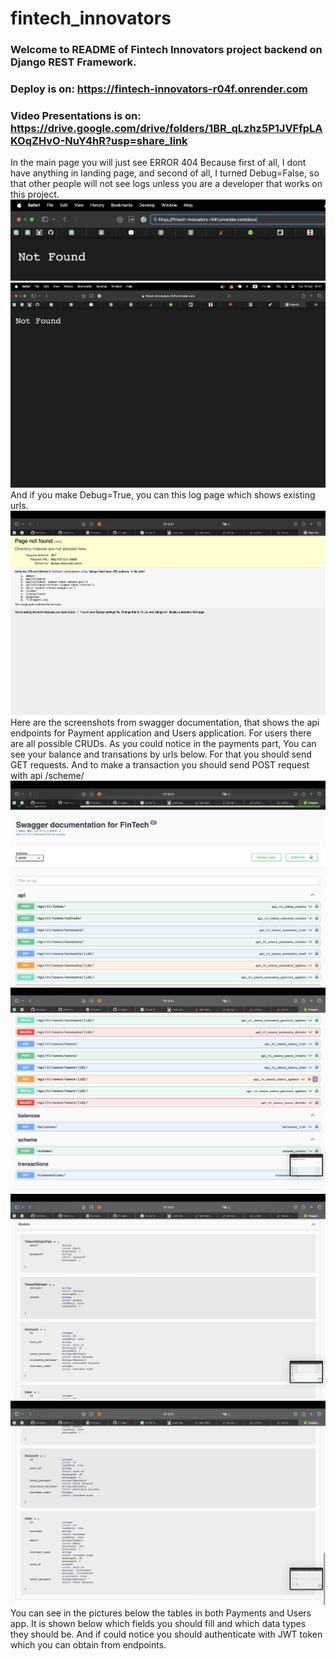 # fintech_innovators

### Welcome to README of Fintech Innovators project backend on Django REST Framework.

### Deploy is on: https://fintech-innovators-r04f.onrender.com

### Video Presentations is on: https://drive.google.com/drive/folders/1BR_qLzhz5P1JVFfpLAKOqZHvO-NuY4hR?usp=share_link

In the main page you will just see ERROR 404 Because first of all, I dont have anything in landing page, and second of all, I turned Debug=False, so that other people will not see logs unless you are a developer that works on this project.![In the main page you will just see ERROR 404 Because I turned off Debug=True, so that other people will not see logs unless you are a developer that works on this project.](<images/Screenshot 2024-04-16 at 19.47.29.png>) 
![alt text](<images/Screenshot 2024-04-16 at 19.47.11.png>)
And if you make Debug=True, you can this log page which shows existing urls.
![alt text](<images/Screenshot 2024-04-19 at 14.51.05.png>)
Here are the screenshots from swagger documentation, that shows the api endpoints for Payment application and Users application. For users there are all possible CRUDs. As you could notice in the payments part, You can see your balance and transations by urls below. For that you should send GET requests. And to make a transaction you should send POST request with api /scheme/![Here are the screenshots from swagger documentation, that shows the api endpoints for Payment application and Users application.](<images/Screenshot 2024-04-19 at 14.50.25.png>) 
![alt text](<images/Screenshot 2024-04-19 at 14.50.29.png>) 
![alt text](<images/Screenshot 2024-04-19 at 14.50.33.png>) 
![alt text](<images/Screenshot 2024-04-19 at 14.50.35.png>) 
You can see in the pictures below the tables in both Payments and Users app. It is shown below which fields you should fill and which data types they should be.
And if could notice you should authenticate with JWT token which you can obtain from endpoints.

